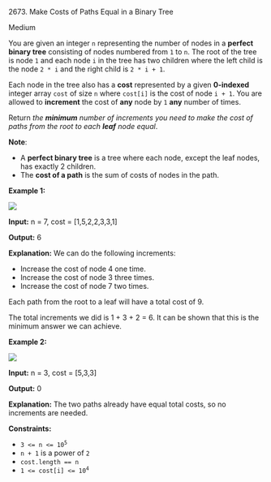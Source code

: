 2673\. Make Costs of Paths Equal in a Binary Tree

Medium

You are given an integer `n` representing the number of nodes in a **perfect binary tree** consisting of nodes numbered from `1` to `n`. The root of the tree is node `1` and each node `i` in the tree has two children where the left child is the node `2 * i` and the right child is `2 * i + 1`.

Each node in the tree also has a **cost** represented by a given **0-indexed** integer array `cost` of size `n` where `cost[i]` is the cost of node `i + 1`. You are allowed to **increment** the cost of **any** node by `1` **any** number of times.

Return _the **minimum** number of increments you need to make the cost of paths from the root to each **leaf** node equal_.

**Note**:

*   A **perfect binary tree** is a tree where each node, except the leaf nodes, has exactly 2 children.
*   The **cost of a path** is the sum of costs of nodes in the path.

**Example 1:**

![](https://assets.leetcode.com/uploads/2023/04/04/binaryytreeedrawio-4.png)

**Input:** n = 7, cost = [1,5,2,2,3,3,1]

**Output:** 6

**Explanation:** We can do the following increments: 
- Increase the cost of node 4 one time. 
- Increase the cost of node 3 three times. 
- Increase the cost of node 7 two times. 

Each path from the root to a leaf will have a total cost of 9. 

The total increments we did is 1 + 3 + 2 = 6. 
It can be shown that this is the minimum answer we can achieve.

**Example 2:**

![](https://assets.leetcode.com/uploads/2023/04/04/binaryytreee2drawio.png)

**Input:** n = 3, cost = [5,3,3]

**Output:** 0

**Explanation:** The two paths already have equal total costs, so no increments are needed.

**Constraints:**

*   <code>3 <= n <= 10<sup>5</sup></code>
*   `n + 1` is a power of `2`
*   `cost.length == n`
*   <code>1 <= cost[i] <= 10<sup>4</sup></code>